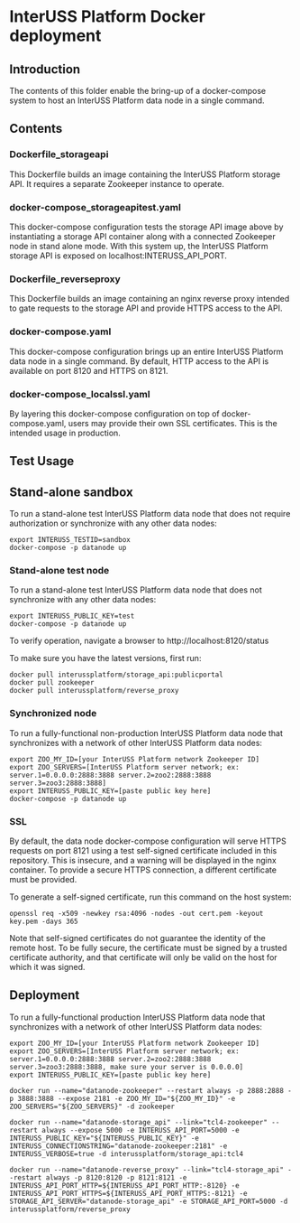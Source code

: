 # InterUSS Platform Docker deployment

## Introduction

The contents of this folder enable the bring-up of a docker-compose system to
host an InterUSS Platform data node in a single command.

## Contents

### Dockerfile_storageapi

This Dockerfile builds an image containing the InterUSS Platform storage API. It
requires a separate Zookeeper instance to operate.

### docker-compose_storageapitest.yaml

This docker-compose configuration tests the storage API image above by
instantiating a storage API container along with a connected Zookeeper node in
stand alone mode. With this system up, the InterUSS Platform storage API is
exposed on localhost:INTERUSS_API_PORT.

### Dockerfile_reverseproxy

This Dockerfile builds an image containing an nginx reverse proxy intended to
gate requests to the storage API and provide HTTPS access to the API.

### docker-compose.yaml

This docker-compose configuration brings up an entire InterUSS Platform data
node in a single command.  By default, HTTP access to the API is available on
port 8120 and HTTPS on 8121.

### docker-compose_localssl.yaml

By layering this docker-compose configuration on top of docker-compose.yaml,
users may provide their own SSL certificates. This is the intended usage in
production.

## Test Usage

## Stand-alone sandbox
To run a stand-alone test InterUSS Platform data node that does not require
authorization or synchronize with any other data nodes:

```shell
export INTERUSS_TESTID=sandbox
docker-compose -p datanode up
```

### Stand-alone test node

To run a stand-alone test InterUSS Platform data node that does not synchronize
with any other data nodes:

```shell
export INTERUSS_PUBLIC_KEY=test
docker-compose -p datanode up
```

To verify operation, navigate a browser to http://localhost:8120/status

To make sure you have the latest versions, first run:

```shell
docker pull interussplatform/storage_api:publicportal
docker pull zookeeper
docker pull interussplatform/reverse_proxy
```

### Synchronized node

To run a fully-functional non-production InterUSS Platform data node that
synchronizes with a network of other InterUSS Platform data nodes:

```shell
export ZOO_MY_ID=[your InterUSS Platform network Zookeeper ID]
export ZOO_SERVERS=[InterUSS Platform server network; ex: server.1=0.0.0.0:2888:3888 server.2=zoo2:2888:3888 server.3=zoo3:2888:3888]
export INTERUSS_PUBLIC_KEY=[paste public key here]
docker-compose -p datanode up
```

### SSL

By default, the data node docker-compose configuration will serve HTTPS
requests on port 8121 using a test self-signed certificate included in this
repository. This is insecure, and a warning will be displayed in the nginx
container. To provide a secure HTTPS connection, a different certificate must
be provided.

To generate a self-signed certificate, run this command on the host system:

```shell
openssl req -x509 -newkey rsa:4096 -nodes -out cert.pem -keyout key.pem -days 365
```

Note that self-signed certificates do not guarantee the identity of the remote
host. To be fully secure, the certificate must be signed by a trusted
certificate authority, and that certificate will only be valid on the host for
which it was signed.

## Deployment

To run a fully-functional production InterUSS Platform data node that
synchronizes with a network of other InterUSS Platform data nodes:

```shell
export ZOO_MY_ID=[your InterUSS Platform network Zookeeper ID]
export ZOO_SERVERS=[InterUSS Platform server network; ex: server.1=0.0.0.0:2888:3888 server.2=zoo2:2888:3888 server.3=zoo3:2888:3888, make sure your server is 0.0.0.0]
export INTERUSS_PUBLIC_KEY=[paste public key here]

docker run --name="datanode-zookeeper" --restart always -p 2888:2888 -p 3888:3888 --expose 2181 -e ZOO_MY_ID="${ZOO_MY_ID}" -e ZOO_SERVERS="${ZOO_SERVERS}" -d zookeeper

docker run --name="datanode-storage_api" --link="tcl4-zookeeper" --restart always --expose 5000 -e INTERUSS_API_PORT=5000 -e INTERUSS_PUBLIC_KEY="${INTERUSS_PUBLIC_KEY}" -e INTERUSS_CONNECTIONSTRING="datanode-zookeeper:2181" -e INTERUSS_VERBOSE=true -d interussplatform/storage_api:tcl4

docker run --name="datanode-reverse_proxy" --link="tcl4-storage_api" --restart always -p 8120:8120 -p 8121:8121 -e INTERUSS_API_PORT_HTTP=${INTERUSS_API_PORT_HTTP:-8120} -e INTERUSS_API_PORT_HTTPS=${INTERUSS_API_PORT_HTTPS:-8121} -e STORAGE_API_SERVER="datanode-storage_api" -e STORAGE_API_PORT=5000 -d interussplatform/reverse_proxy
```
